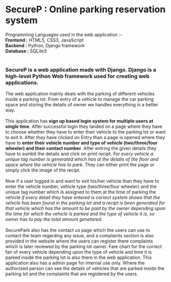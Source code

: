 # SecureP : Online parking reservation system
Programming Languages used in the web application :- <br />
**Frontend :** HTML5, CSS3, JavaScript <br />
**Backend :** Python, Django framework <br />
**Database :** SQLite3 <br />
<br />
### SecureP is a web application made with Django. Django is a high-level Python Web framework used for creating web applications.<br />
The web application mainly deals with the parking of different vehicles inside a parking lot. From entry of a vehicle to manage the car parking space and storing the details of owner we handles everything in a better way.
<br />
<br />
This application has **sign up based login system for multiple users at single time**. After successful login they landed on a page where they have to choose whether they have to enter their vehicle to the
parking lot or want to exit it. After they have clicked on Entry than a page is opened where they have to **enter their vehicle number and type of vehicle (two/three/four wheeler) and their contact number**.
After entring the given details they have to sumbit the details and click on print recipt. _For every vehicle a unique tag number is generated which has al the details of the floor and space where the vehicle has to park_.
They can either print the page or simply click the image of the recipt.
<br />
<br />
Now if a user logged in and want to exit his/her vehicle than they have to enter the vehicle number, vehicle type (two/three/four wheeler) and the unique tag number which is assigned to them at the time of parking the vehicle
_if every detail they have entered is correct system shows that the vehicle has been found in the parking lot and a recipt is been generated for that vehicle which has the amount to be paid by the owner depending upon the time for which the 
vehicle is parked and the type of vehicle it is, so owner has to pay the total amount genetared._
<br />
<br />
SecurePark also has the contact us page which the users can use to contact the team regarding any issue, and a complaints section is also provided in the website where the users can register there complaints which is later reviewed by the parking lot owner.
Fare chart for the correct fair of every vehicle depending upon the type of vehicle and time it is parked inside the parking lot is also there in the web application.
This application also has a admin page for internal use only. Where the authorized person can see the details of vehicles that are parked inside the parking lot and the complaints that are registered by the users.
<br />
<br />
